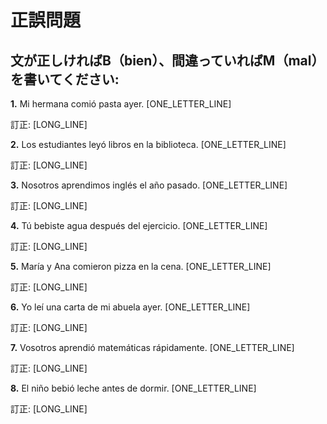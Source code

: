 # 正誤問題

## 文が正しければB（bien）、間違っていればM（mal）を書いてください:

**1.** Mi hermana comió pasta ayer. [ONE_LETTER_LINE]

   訂正: [LONG_LINE]

**2.** Los estudiantes leyó libros en la biblioteca. [ONE_LETTER_LINE]

   訂正: [LONG_LINE]

**3.** Nosotros aprendimos inglés el año pasado. [ONE_LETTER_LINE]

   訂正: [LONG_LINE]

**4.** Tú bebiste agua después del ejercicio. [ONE_LETTER_LINE]

   訂正: [LONG_LINE]

**5.** María y Ana comieron pizza en la cena. [ONE_LETTER_LINE]

   訂正: [LONG_LINE]

**6.** Yo leí una carta de mi abuela ayer. [ONE_LETTER_LINE]

   訂正: [LONG_LINE]

**7.** Vosotros aprendió matemáticas rápidamente. [ONE_LETTER_LINE]

   訂正: [LONG_LINE]

**8.** El niño bebió leche antes de dormir. [ONE_LETTER_LINE]

   訂正: [LONG_LINE]